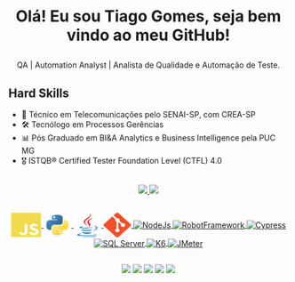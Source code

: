 <h1> <p align="center">Olá! Eu sou Tiago Gomes, seja bem vindo ao meu GitHub!</p></h1>
 
<p align="center"> QA | Automation Analyst | Analista de Qualidade e Automação de Teste.</p>


## Hard Skills
- 📡 Técnico em Telecomunicações pelo SENAI-SP, com CREA-SP
- 🛠️ Tecnólogo em Processos Gerências
- 📊 Pós Graduado em BI&A Analytics e Business Intelligence pela PUC MG
- 🎖️ ISTQB® Certified Tester Foundation Level (CTFL) 4.0

 ##
 
 <div align="center">
  <a href="https://github.com/tgskyline">
  <img height="155em" src="https://github-readme-stats.vercel.app/api?username=tgskyline&show_icons=true&theme=radical&include_all_commits=true&count_private=true"/>
  <img height="155em" src="https://github-readme-stats.vercel.app/api/top-langs/?username=tgskyline&layout=compact&langs_count=7&theme=radical"/>
</div>

<div style="display: inline_block"><br>
  <p align="center"> <img align="center" alt="Js" height="45" width="55" src="https://raw.githubusercontent.com/devicons/devicon/master/icons/javascript/javascript-plain.svg">
  <img align="center" alt="Python" height="45" width="50" src="https://raw.githubusercontent.com/devicons/devicon/master/icons/python/python-original.svg">
  <img align="center" alt="Java" height="45" width="50" src="https://raw.githubusercontent.com/devicons/devicon/master/icons/java/java-original.svg">
  <img align="center" alt="Git" height="45" width="50" src="https://raw.githubusercontent.com/devicons/devicon/master/icons/git/git-original.svg">
  <img align="center" alt="NodeJs" height="90" width="110" src="https://cdn.jsdelivr.net/gh/devicons/devicon@latest/icons/nodejs/nodejs-original-wordmark.svg"" />         
  <img align="center" alt="RobotFramework" height="65" width="110" src="https://blog.nashtechglobal.com/wp-content/uploads/2024/04/RobotFW.jpg" />
  <img align="center" alt="Cypress" height="50" width="110" src="https://cdn.brandfetch.io/idIq_kF0rb/theme/light/logo.svg?c=1dxbfHSJFAPEGdCLU4o5B" />
  <img align="center" alt="SQL Server" height="80" width="110" src="https://cdn.jsdelivr.net/gh/devicons/devicon@latest/icons/microsoftsqlserver/microsoftsqlserver-original-wordmark.svg">
  <img align="center" alt="K6" height="50" width="70" src="https://cdn.jsdelivr.net/gh/devicons/devicon@latest/icons/k6/k6-original.svg" />
  <img align="center" alt="JMeter" height="50" width="110" src="https://i0.wp.com/cdn-images-1.medium.com/max/800/1*KeuQ7uNalz2l4rBOyPAUpg.png?w=1180&ssl=1">
  </p>
  
  
</div>
  
 ##
    
<div> 
  
  <p align="center"> <a href="https://www.linkedin.com/in/tiagogomesdossantos/" target="_blank"><img src="https://img.shields.io/badge/-LinkedIn-%230077B5?style=for-the-badge&logo=linkedin&logoColor=white" target="_blank"></a> 
   <a href="https://www.facebook.com/tiago.gomesdossantos.75" target="_blank"><img src="https://img.shields.io/badge/Facebook-1877F2?style=for-the-badge&logo=facebook&logoColor=white" target="_blank"></a>
   <a href="https://www.instagram.com/tiago.gomes_s/" target="_blank"><img src="https://img.shields.io/badge/-Instagram-%23E4405F?style=for-the-badge&logo=instagram&logoColor=white" target="_blank"></a>
   <a href="tigomes.santos@gmail.com" target="_blank"><img src="https://img.shields.io/badge/Gmail-D14836?style=for-the-badge&logo=gmail&logoColor=white" target="_blank"></a> 
   <a href="https://www.youtube.com/@TgSkyline" target="_blank"><img src="https://img.shields.io/badge/YouTube-FF0000?style=for-the-badge&logo=youtube&logoColor=white" target="_blank"></a> </p>
</div>
  
  
</div>
